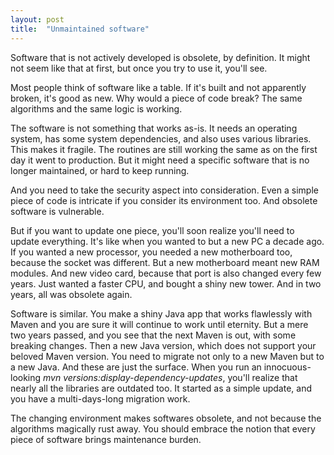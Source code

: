 ```yaml
---
layout: post
title:  "Unmaintained software"
---
```


Software that is not actively developed is obsolete, by definition.
It might not seem like that at first, but once you try to use it,
you'll see.

Most people think of software like a table. If it's built and not apparently broken, it's good as
new. Why would a piece of code break? The same algorithms and the same logic is working.

The software is not something that works as-is. It needs an operating system, has some system
dependencies, and also uses various libraries. This makes it fragile. The routines are still
working the same as on the first day it went to production. But it might need a specific
software that is no longer maintained, or hard to keep running.

And you need to take the security aspect into consideration. Even a simple piece of code
is intricate if you consider its environment too. And obsolete software is vulnerable.

But if you want to update one piece, you'll soon realize you'll need to update everything. It's
like when you wanted to but a new PC a decade ago. If you wanted a new processor, you needed
a new motherboard too, because the socket was different. But a new motherboard meant
new RAM modules. And new video card, because that port is also changed every few years. Just
wanted a faster CPU, and bought a shiny new tower. And in two years, all was obsolete again.

Software is similar. You make a shiny Java app that works flawlessly with Maven and you are sure
it will continue to work until eternity. But a mere two years passed, and you see that the
next Maven is out, with some breaking changes. Then a new Java version, which does not support
your beloved Maven version. You need to migrate not only to a new Maven but to a new Java.
And these are just the surface. When you run an innocuous-looking
_mvn versions:display-dependency-updates_, you'll realize that nearly all the libraries are outdated too.
It started as a simple update, and you have a multi-days-long migration work.

The changing environment makes softwares obsolete, and not because the algorithms magically rust away.
You should embrace the notion that every piece of software brings maintenance burden.

